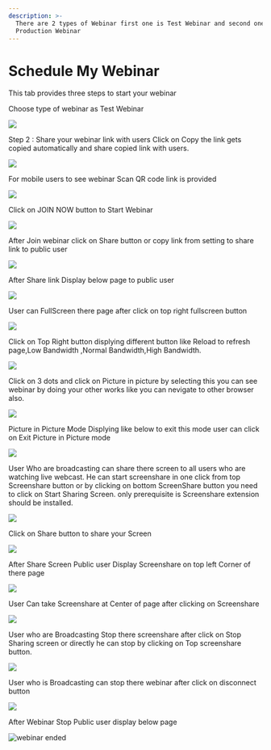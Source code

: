 ```yaml
---
description: >-
  There are 2 types of Webinar first one is Test Webinar and second one is
  Production Webinar
---
```


# Schedule My Webinar

This tab provides three steps to start your webinar

Choose type of webinar as Test Webinar

![](../.gitbook/assets/image%20%2875%29.png)



Step 2 : Share your webinar link with users Click on Copy the link gets copied automatically and share copied link with users.

![](../.gitbook/assets/image%20%2850%29.png)

For mobile users to see webinar Scan QR code link is provided

![](../.gitbook/assets/image%20%28294%29.png)

Click on JOIN NOW button to Start Webinar

![](../.gitbook/assets/image%20%28108%29.png)

After Join webinar click on Share button or copy link from setting to share link to public user

![](../.gitbook/assets/image%20%28170%29.png)

After Share link Display below page to public user

![](../.gitbook/assets/image%20%28107%29.png)

User can FullScreen there page after click on top right fullscreen button

![](../.gitbook/assets/image%20%286%29.png)

  
Click on Top Right button displying different button like Reload to refresh page,Low Bandwidth ,Normal Bandwidth,High Bandwidth.

![](../.gitbook/assets/image%20%28229%29.png)

Click on  3 dots and click on Picture in picture by selecting this you can see webinar by doing your other works like you can nevigate to other browser also.

![](../.gitbook/assets/image%20%28121%29.png)

Picture in Picture Mode Displying like below to exit this mode user can click on Exit Picture in Picture mode

![](../.gitbook/assets/image%20%28222%29.png)

User Who are broadcasting can share there screen to all users who are watching live webcast. He can start screenshare in one click from top Screenshare button or by clicking on bottom ScreenShare button you need to click on Start Sharing Screen. only prerequisite is Screenshare extension should be installed.

![](../.gitbook/assets/image%20%28203%29.png)

Click on Share button to share your Screen

![](../.gitbook/assets/image%20%28154%29.png)

After Share Screen Public user Display Screenshare on top left Corner of there page 

![](../.gitbook/assets/image%20%2879%29.png)

User Can take Screenshare at Center of page after clicking on Screenshare 

![](../.gitbook/assets/image%20%28118%29.png)

User who are Broadcasting Stop there screenshare after click on Stop Sharing screen or directly he can stop by clicking on Top screenshare button.

![](../.gitbook/assets/image%20%285%29.png)

User who is Broadcasting can stop there webinar after click on disconnect button

![](../.gitbook/assets/image%20%2869%29.png)

After Webinar Stop Public user display below page

![webinar ended](../.gitbook/assets/image%20%28236%29.png)









